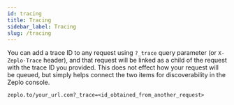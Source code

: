 ```yaml
---
id: tracing
title: Tracing
sidebar_label: Tracing
slug: /tracing
---
```


You can add a trace ID to any request using `?_trace` query parameter (or `X-Zeplo-Trace` header), and that request will be linked as a child of the request with the trace ID you provided. This does not effect how your request will be queued, but simply helps connect the two items for discoverability in the Zeplo console.

```
zeplo.to/your_url.com?_trace=<id_obtained_from_another_request>
```

